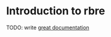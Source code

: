 # Introduction to rbre

TODO: write [great documentation](http://jacobian.org/writing/what-to-write/)

